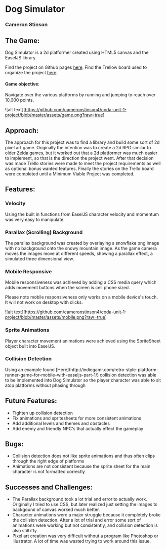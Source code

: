 # Dog Simulator
### Cameron Stinson

## The Game:
<p>Dog Simulator is a 2d platformer created using HTML5 canvas and the EaselJS library.

Find the project on Github pages [here](https://cameronstinson4.github.io/coda-unit-1-project/).
Find the Trellow board used to organize the project [here](https://trello.com/b/0KHBtY5l/unit-1-game).</p>

#### Game objective:
<p>Navigate over the various platforms by running and jumping to reach over 10,000 points.<p/>

![alt text][https://github.com/cameronstinson4/coda-unit-1-project/blob/master/assets/game.png?raw=true]

    
## Approach:
<p>The approach for this project was to find a library and build some sort of 2d pixel art game. Originally the intention was to create a 2d RPG similar to older Zelda games, but it worked out that a 2d platformer was much easier to implement, so that is the direction the project went. After that decision was made Trello stories were made to meet the project requirements as well as optional bonus wanted features. Finally the stories on the Trello board were completed until a Minimum Viable Project was completed.</p>

## Features:
### Velocity
<p>Using the built in functions from EaselJS character velocity and momentum was very easy to manipulate.</p>

### Parallax (Scrolling) Background
<p>The parallax background was created by overlaying a snowflake png image with no background onto the snowy mountain image. As the game camera moves the images move at different speeds, showing a parallax effect, a simulated three dimensional view.</p>

### Mobile Responsive
<p>Mobile responsiveness was achieved by adding a CSS media query which adds movement buttons when the screen is cell phone sized.

Please note mobile responsiveness only works on a mobile device's touch. It will not work on desktop with clicks.</p>

![alt text][https://github.com/cameronstinson4/coda-unit-1-project/blob/master/assets/mobile.png?raw=true]

### Sprite Animations
<p>Player character movement animations were achieved using the SpriteSheet object built into EaselJS.</p>

### Collision Detection
<p>Using an example found [Here](http://indiegamr.com/retro-style-plattform-runner-game-for-mobile-with-easeljs-part-1/) collision detection was able to be implemented into Dog Simulator so the player character was able to sit atop platforms without phasing through</p>

## Future Features:
* Tighten up collision detection
* Fix animations and spritesheets for more consistent animations
* Add additional levels and themes and obstacles
* Add enemy and friendly NPC's that actually effect the gameplay

## Bugs: 
* Collision detection does not like sprite animations and thus often clips through the right edge of platforms
* Animations are not consistent because the sprite sheet for the main character is not formatted correctly

## Successes and Challenges:
* The Parallax background took a lot trial and error to actually work. Originally I tried to use CSS, but later realized just setting the images to backgound of canvas worked much better.
* Character animations were a major struggle because it completely broke the collision detection. After a lot of trial and error some sort of animations were working but not consistently, and collision detection is also still iffy. 
* Pixel art creation was very difficult without a program like Photoshop or Illustrator. A lot of time was wasted trying to work around this issue.

